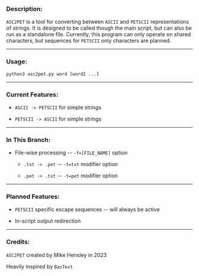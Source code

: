 ### Description:

`ASC2PET` is a tool for converting between `ASCII` and `PETSCII` representations of strings. It is designed to be called though the main script, but can also be run as a standalone file. Currently, this program can only operate on shared characters, but sequences for `PETSCII` only characters are planned.

---

### Usage:

`python3 asc2pet.py word [word2 ...]`

---

### Current Features:

- `ASCII -> PETSCII` for simple strings

- `PETSCII -> ASCII` for simple strings

---

### In This Branch:

- File-wise processing -- `-f=[FILE_NAME]` option
  
  - `.txt -> .pet` -- `-t=txt` modifier option
  
  - `.pet -> .txt` -- `-t=pet` modifier option

---
### Planned Features:

- `PETSCII` specific escape sequences -- will always be active

- In-script output redirection

---

### Credits:

`ASC2PET` created by Mike Hensley in 2023

Heavily inspired by `BasText`
